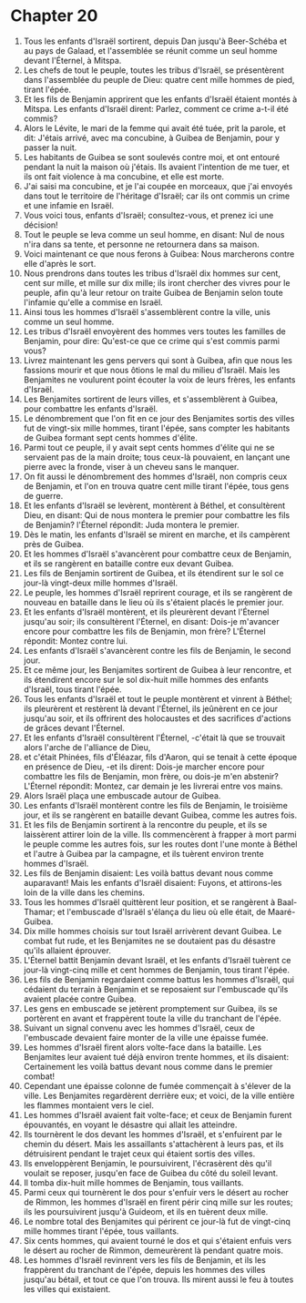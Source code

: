 # Chapter 20

1. Tous les enfants d'Israël sortirent, depuis Dan jusqu'à Beer-Schéba et au pays de Galaad, et l'assemblée se réunit comme un seul homme devant l'Éternel, à Mitspa.
2. Les chefs de tout le peuple, toutes les tribus d'Israël, se présentèrent dans l'assemblée du peuple de Dieu: quatre cent mille hommes de pied, tirant l'épée.
3. Et les fils de Benjamin apprirent que les enfants d'Israël étaient montés à Mitspa. Les enfants d'Israël dirent: Parlez, comment ce crime a-t-il été commis?
4. Alors le Lévite, le mari de la femme qui avait été tuée, prit la parole, et dit: J'étais arrivé, avec ma concubine, à Guibea de Benjamin, pour y passer la nuit.
5. Les habitants de Guibea se sont soulevés contre moi, et ont entouré pendant la nuit la maison où j'étais. Ils avaient l'intention de me tuer, et ils ont fait violence à ma concubine, et elle est morte.
6. J'ai saisi ma concubine, et je l'ai coupée en morceaux, que j'ai envoyés dans tout le territoire de l'héritage d'Israël; car ils ont commis un crime et une infamie en Israël.
7. Vous voici tous, enfants d'Israël; consultez-vous, et prenez ici une décision!
8. Tout le peuple se leva comme un seul homme, en disant: Nul de nous n'ira dans sa tente, et personne ne retournera dans sa maison.
9. Voici maintenant ce que nous ferons à Guibea: Nous marcherons contre elle d'après le sort.
10. Nous prendrons dans toutes les tribus d'Israël dix hommes sur cent, cent sur mille, et mille sur dix mille; ils iront chercher des vivres pour le peuple, afin qu'à leur retour on traite Guibea de Benjamin selon toute l'infamie qu'elle a commise en Israël.
11. Ainsi tous les hommes d'Israël s'assemblèrent contre la ville, unis comme un seul homme.
12. Les tribus d'Israël envoyèrent des hommes vers toutes les familles de Benjamin, pour dire: Qu'est-ce que ce crime qui s'est commis parmi vous?
13. Livrez maintenant les gens pervers qui sont à Guibea, afin que nous les fassions mourir et que nous ôtions le mal du milieu d'Israël. Mais les Benjamites ne voulurent point écouter la voix de leurs frères, les enfants d'Israël.
14. Les Benjamites sortirent de leurs villes, et s'assemblèrent à Guibea, pour combattre les enfants d'Israël.
15. Le dénombrement que l'on fit en ce jour des Benjamites sortis des villes fut de vingt-six mille hommes, tirant l'épée, sans compter les habitants de Guibea formant sept cents hommes d'élite.
16. Parmi tout ce peuple, il y avait sept cents hommes d'élite qui ne se servaient pas de la main droite; tous ceux-là pouvaient, en lançant une pierre avec la fronde, viser à un cheveu sans le manquer.
17. On fit aussi le dénombrement des hommes d'Israël, non compris ceux de Benjamin, et l'on en trouva quatre cent mille tirant l'épée, tous gens de guerre.
18. Et les enfants d'Israël se levèrent, montèrent à Béthel, et consultèrent Dieu, en disant: Qui de nous montera le premier pour combattre les fils de Benjamin? l'Éternel répondit: Juda montera le premier.
19. Dès le matin, les enfants d'Israël se mirent en marche, et ils campèrent près de Guibea.
20. Et les hommes d'Israël s'avancèrent pour combattre ceux de Benjamin, et ils se rangèrent en bataille contre eux devant Guibea.
21. Les fils de Benjamin sortirent de Guibea, et ils étendirent sur le sol ce jour-là vingt-deux mille hommes d'Israël.
22. Le peuple, les hommes d'Israël reprirent courage, et ils se rangèrent de nouveau en bataille dans le lieu où ils s'étaient placés le premier jour.
23. Et les enfants d'Israël montèrent, et ils pleurèrent devant l'Éternel jusqu'au soir; ils consultèrent l'Éternel, en disant: Dois-je m'avancer encore pour combattre les fils de Benjamin, mon frère? L'Éternel répondit: Montez contre lui.
24. Les enfants d'Israël s'avancèrent contre les fils de Benjamin, le second jour.
25. Et ce même jour, les Benjamites sortirent de Guibea à leur rencontre, et ils étendirent encore sur le sol dix-huit mille hommes des enfants d'Israël, tous tirant l'épée.
26. Tous les enfants d'Israël et tout le peuple montèrent et vinrent à Béthel; ils pleurèrent et restèrent là devant l'Éternel, ils jeûnèrent en ce jour jusqu'au soir, et ils offrirent des holocaustes et des sacrifices d'actions de grâces devant l'Éternel.
27. Et les enfants d'Israël consultèrent l'Éternel, -c'était là que se trouvait alors l'arche de l'alliance de Dieu,
28. et c'était Phinées, fils d'Éléazar, fils d'Aaron, qui se tenait à cette époque en présence de Dieu, -et ils dirent: Dois-je marcher encore pour combattre les fils de Benjamin, mon frère, ou dois-je m'en abstenir? L'Éternel répondit: Montez, car demain je les livrerai entre vos mains.
29. Alors Israël plaça une embuscade autour de Guibea.
30. Les enfants d'Israël montèrent contre les fils de Benjamin, le troisième jour, et ils se rangèrent en bataille devant Guibea, comme les autres fois.
31. Et les fils de Benjamin sortirent à la rencontre du peuple, et ils se laissèrent attirer loin de la ville. Ils commencèrent à frapper à mort parmi le peuple comme les autres fois, sur les routes dont l'une monte à Béthel et l'autre à Guibea par la campagne, et ils tuèrent environ trente hommes d'Israël.
32. Les fils de Benjamin disaient: Les voilà battus devant nous comme auparavant! Mais les enfants d'Israël disaient: Fuyons, et attirons-les loin de la ville dans les chemins.
33. Tous les hommes d'Israël quittèrent leur position, et se rangèrent à Baal-Thamar; et l'embuscade d'Israël s'élança du lieu où elle était, de Maaré-Guibea.
34. Dix mille hommes choisis sur tout Israël arrivèrent devant Guibea. Le combat fut rude, et les Benjamites ne se doutaient pas du désastre qu'ils allaient éprouver.
35. L'Éternel battit Benjamin devant Israël, et les enfants d'Israël tuèrent ce jour-là vingt-cinq mille et cent hommes de Benjamin, tous tirant l'épée.
36. Les fils de Benjamin regardaient comme battus les hommes d'Israël, qui cédaient du terrain à Benjamin et se reposaient sur l'embuscade qu'ils avaient placée contre Guibea.
37. Les gens en embuscade se jetèrent promptement sur Guibea, ils se portèrent en avant et frappèrent toute la ville du tranchant de l'épée.
38. Suivant un signal convenu avec les hommes d'Israël, ceux de l'embuscade devaient faire monter de la ville une épaisse fumée.
39. Les hommes d'Israël firent alors volte-face dans la bataille. Les Benjamites leur avaient tué déjà environ trente hommes, et ils disaient: Certainement les voilà battus devant nous comme dans le premier combat!
40. Cependant une épaisse colonne de fumée commençait à s'élever de la ville. Les Benjamites regardèrent derrière eux; et voici, de la ville entière les flammes montaient vers le ciel.
41. Les hommes d'Israël avaient fait volte-face; et ceux de Benjamin furent épouvantés, en voyant le désastre qui allait les atteindre.
42. Ils tournèrent le dos devant les hommes d'Israël, et s'enfuirent par le chemin du désert. Mais les assaillants s'attachèrent à leurs pas, et ils détruisirent pendant le trajet ceux qui étaient sortis des villes.
43. Ils enveloppèrent Benjamin, le poursuivirent, l'écrasèrent dès qu'il voulait se reposer, jusqu'en face de Guibea du côté du soleil levant.
44. Il tomba dix-huit mille hommes de Benjamin, tous vaillants.
45. Parmi ceux qui tournèrent le dos pour s'enfuir vers le désert au rocher de Rimmon, les hommes d'Israël en firent périr cinq mille sur les routes; ils les poursuivirent jusqu'à Guideom, et ils en tuèrent deux mille.
46. Le nombre total des Benjamites qui périrent ce jour-là fut de vingt-cinq mille hommes tirant l'épée, tous vaillants.
47. Six cents hommes, qui avaient tourné le dos et qui s'étaient enfuis vers le désert au rocher de Rimmon, demeurèrent là pendant quatre mois.
48. Les hommes d'Israël revinrent vers les fils de Benjamin, et ils les frappèrent du tranchant de l'épée, depuis les hommes des villes jusqu'au bétail, et tout ce que l'on trouva. Ils mirent aussi le feu à toutes les villes qui existaient.

